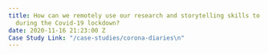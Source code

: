 ```yaml
---
title: How can we remotely use our research and storytelling skills to capture insights
  during the Covid-19 lockdown?
date: 2020-11-16 21:23:00 Z
Case Study Link: "/case-studies/corona-diaries\n"
---
```


